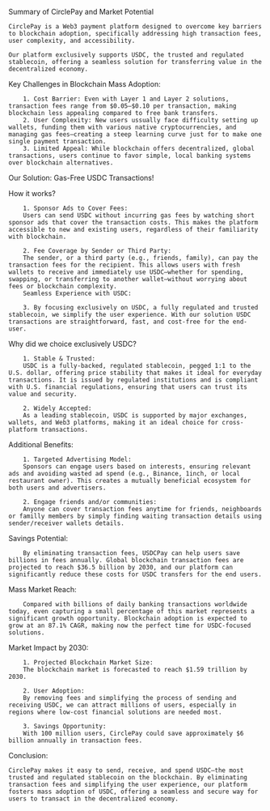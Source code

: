 Summary of CirclePay and Market Potential

    CirclePay is a Web3 payment platform designed to overcome key barriers to blockchain adoption, specifically addressing high transaction fees, user complexity, and accessibility. 
    
    Our platform exclusively supports USDC, the trusted and regulated stablecoin, offering a seamless solution for transferring value in the decentralized economy.


Key Challenges in Blockchain Mass Adoption:
    
        1. Cost Barrier: Even with Layer 1 and Layer 2 solutions, transaction fees range from $0.05–$0.10 per transaction, making blockchain less appealing compared to free bank transfers.
        2. User Complexity: New users ussually face difficulty setting up wallets, funding them with various native cryptocurrencies, and managing gas fees—creating a steep learning curve just for to make one single payment transaction.
        3. Limited Appeal: While blockchain offers decentralized, global transactions, users continue to favor simple, local banking systems over blockchain alternatives.


Our Solution: Gas-Free USDC Transactions!

How it works?

        1. Sponsor Ads to Cover Fees:
        Users can send USDC without incurring gas fees by watching short sponsor ads that cover the transaction costs. This makes the platform accessible to new and existing users, regardless of their familiarity with blockchain.

        2. Fee Coverage by Sender or Third Party:
        The sender, or a third party (e.g., friends, family), can pay the transaction fees for the recipient. This allows users with fresh wallets to receive and immediately use USDC—whether for spending, swapping, or transferring to another wallet—without worrying about fees or blockchain complexity.
        Seamless Experience with USDC:

        3. By focusing exclusively on USDC, a fully regulated and trusted stablecoin, we simplify the user experience. With our solution USDC transactions are straightforward, fast, and cost-free for the end-user.

Why did we choice exclusively USDC?
        
        1. Stable & Trusted:
        USDC is a fully-backed, regulated stablecoin, pegged 1:1 to the U.S. dollar, offering price stability that makes it ideal for everyday transactions. It is issued by regulated institutions and is compliant with U.S. financial regulations, ensuring that users can trust its value and security.

        2. Widely Accepted:
        As a leading stablecoin, USDC is supported by major exchanges, wallets, and Web3 platforms, making it an ideal choice for cross-platform transactions.

Additional Benefits:
        
        1. Targeted Advertising Model:
        Sponsors can engage users based on interests, ensuring relevant ads and avoiding wasted ad spend (e.g., Binance, 1inch, or local restaurant owner). This creates a mutually beneficial ecosystem for both users and advertisers.

        2. Engage friends and/or communities:
        Anyone can cover transaction fees anytime for friends, neighboards or familly members by simply finding waiting transaction details using sender/receiver wallets details.


Savings Potential:


        By eliminating transaction fees, USDCPay can help users save billions in fees annually. Global blockchain transaction fees are projected to reach $36.5 billion by 2030, and our platform can significantly reduce these costs for USDC transfers for the end users.

Mass Market Reach:
        
        Compared with billions of daily banking transactions worldwide today, even capturing a small percentage of this market represents a significant growth opportunity. Blockchain adoption is expected to grow at an 87.1% CAGR, making now the perfect time for USDC-focused solutions.

Market Impact by 2030:
  
        1. Projected Blockchain Market Size:
        The blockchain market is forecasted to reach $1.59 trillion by 2030.

        2. User Adoption:
        By removing fees and simplifying the process of sending and receiving USDC, we can attract millions of users, especially in regions where low-cost financial solutions are needed most.

        3. Savings Opportunity:
        With 100 million users, CirclePay could save approximately $6 billion annually in transaction fees.

Conclusion:
    
    CirclePay makes it easy to send, receive, and spend USDC—the most trusted and regulated stablecoin on the blockchain. By eliminating transaction fees and simplifying the user experience, our platform fosters mass adoption of USDC, offering a seamless and secure way for users to transact in the decentralized economy.
